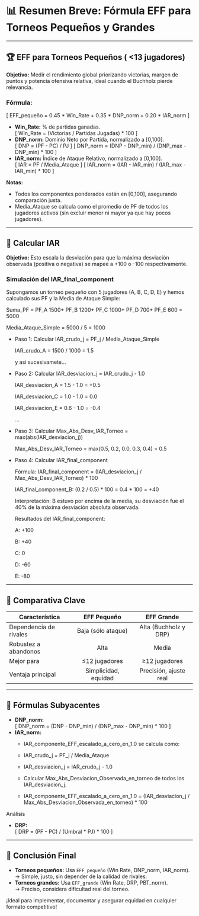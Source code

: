 # 📊 Resumen Breve: Fórmula EFF para Torneos Pequeños y Grandes

---

## 🏆 EFF para Torneos Pequeños ( <13 jugadores)

**Objetivo:** Medir el rendimiento global priorizando victorias, margen de puntos y potencia ofensiva relativa, ideal cuando el Buchholz pierde relevancia.

### **Fórmula:**
\[
EFF_pequeño = 0.45 * Win_Rate + 0.35 * DNP_norm + 0.20 * IAR_norm
\]

- **Win_Rate:** % de partidas ganadas.  
  \[
  Win_Rate = (Victorias / Partidas Jugadas) * 100
  \]
- **DNP_norm:** Dominio Neto por Partida, normalizado a [0,100].  
  \[
  DNP = (PF - PC) / PJ
  \]
  \[
  DNP_norm = (DNP - DNP_min) / (DNP_max - DNP_min) * 100
  \]
- **IAR_norm:** Índice de Ataque Relativo, normalizado a [0,100].  
  \[
  IAR = PF / Media_Ataque
  \]
  \[
  IAR_norm = (IAR - IAR_min) / (IAR_max - IAR_min) * 100
  \]

**Notas:**
- Todos los componentes ponderados están en [0,100], asegurando comparación justa.
- Media_Ataque se calcula como el promedio de PF de todos los jugadores activos (sin excluir menor ni mayor ya que hay pocos jugadores).

---

## 🥇 Calcular IAR

**Objetivo:** Esto escala la desviación para que la máxima desviación observada (positiva o negativa) se mapee a +100 o -100 respectivamente.

### Simulación del IAR_final_component
  
  Supongamos un torneo pequeño con 5 jugadores (A, B, C, D, E) y hemos calculado sus PF y la Media de Ataque Simple:
  
  Suma_PF = PF_A 1500+ PF_B 1200+ PF_C 1000+ PF_D 700+ PF_E 600 = 5000
  
  Media_Ataque_Simple = 5000 / 5 = 1000
  
  - Paso 1: Calcular IAR_crudo_j = PF_j / Media_Ataque_Simple
    
    IAR_crudo_A = 1500 / 1000 = 1.5
    
    y asi sucesivamete...
    
  - Paso 2: Calcular IAR_desviacion_j = IAR_crudo_j - 1.0
  
    IAR_desviacion_A = 1.5 - 1.0 = +0.5

    IAR_desviacion_C = 1.0 - 1.0 = 0.0

    IAR_desviacion_E = 0.6 - 1.0 = -0.4

    ...
  
  - Paso 3: Calcular Max_Abs_Desv_IAR_Torneo = max(abs(IAR_desviacion_j))
  
    Max_Abs_Desv_IAR_Torneo = max(0.5, 0.2, 0.0, 0.3, 0.4) = 0.5
  
  - Paso 4: Calcular IAR_final_component
  
    Fórmula: IAR_final_component = (IAR_desviacion_j / Max_Abs_Desv_IAR_Torneo) * 100

    IAR_final_component_B: (0.2 / 0.5) * 100 = 0.4 * 100 = +40

    Interpretación: B estuvo por encima de la media, su desviación fue el 40% de la máxima desviación absoluta observada.

    Resultados del IAR_final_component:

    A: +100

    B: +40

    C: 0

    D: -60

    E: -80

---

## 📌 Comparativa Clave

| Característica              | EFF Pequeño             | EFF Grande                  |
|-----------------------------|:-----------------------:|:---------------------------:|
| Dependencia de rivales      | Baja (sólo ataque)      | Alta (Buchholz y DRP)       |
| Robustez a abandonos        | Alta                    | Media                       |
| Mejor para                  | ≤12 jugadores           | ≥12 jugadores               |
| Ventaja principal           | Simplicidad, equidad    | Precisión, ajuste real      |

---

## 🧮 Fórmulas Subyacentes

- **DNP_norm:**  
  \[
  DNP_norm = (DNP - DNP_min) / (DNP_max - DNP_min) * 100
  \]
- **IAR_norm:**  
  - IAR_componente_EFF_escalado_a_cero_en_1.0 se calcula como:

  - IAR_crudo_j = PF_j / Media_Ataque

  - IAR_desviacion_j = IAR_crudo_j - 1.0
 
  - Calcular Max_Abs_Desviacion_Observada_en_torneo de todos los IAR_desviacion_j.
 
 
  - IAR_componente_EFF_escalado_a_cero_en_1.0 = (IAR_desviacion_j / Max_Abs_Desviacion_Observada_en_torneo) * 100
  

Análisis
- **DRP:**  
  \[
  DRP = (PF - PC) / (Umbral * PJ) * 100
  \]

---

## 🚀 **Conclusión Final**

- **Torneos pequeños:** Usa `EFF_pequeño` (Win Rate, DNP_norm, IAR_norm).  
  → Simple, justo, sin depender de la calidad de rivales.
- **Torneos grandes:** Usa `EFF_grande` (Win Rate, DRP, PBT_norm).  
  → Preciso, considera dificultad real del torneo.

¡Ideal para implementar, documentar y asegurar equidad en cualquier formato competitivo!